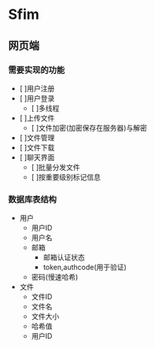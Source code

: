 # Sfim
## 网页端
### 需要实现的功能
* [ ]用户注册
* [ ]用户登录
  * [ ]多线程
* [ ]上传文件
  * [ ]文件加密(加密保存在服务器)与解密
* [ ]文件管理
* [ ]文件下载
* [ ]聊天界面
  * [ ]批量分发文件
  * [ ]按重要级别标记信息
### 数据库表结构
* 用户
  * 用户ID
  * 用户名
  * 邮箱
    * 邮箱认证状态
    * token,authcode(用于验证)
  * 密码(慢速哈希)
* 文件
  * 文件ID
  * 文件名
  * 文件大小
  * 哈希值
  * 用户ID
